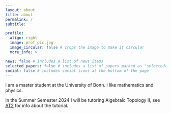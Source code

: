 ```yaml
---
layout: about
title: about
permalink: /
subtitle:

profile:
  align: right
  image: prof_pic.jpg
  image_circular: false # crops the image to make it circular
  more_info: >

news: false # includes a list of news items
selected_papers: false # includes a list of papers marked as "selected={true}"
social: false # includes social icons at the bottom of the page
---
```


I am a master student at the University of Bonn. I like mathematics and physics.

In the Summer Semester 2024 I will be tutoring Algebraic Topology II, see [AT2](/AT2/) for info about the tutorial.

